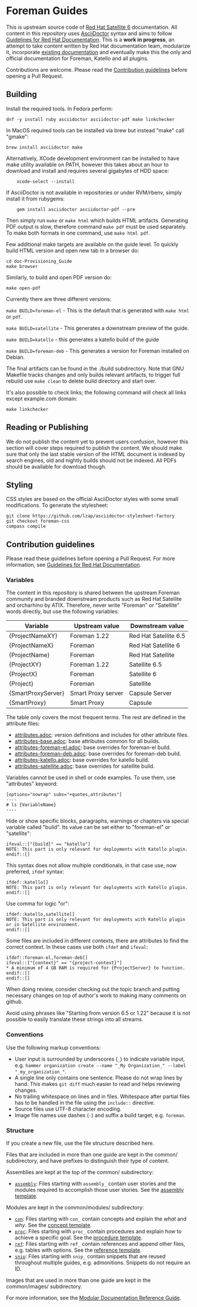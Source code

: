 # Foreman Guides

This is upstream source code of [Red Hat Satellite 6](https://access.redhat.com/documentation/en-us/red_hat_satellite) documentation.
All content in this repository uses [AsciiDoctor](https://asciidoctor.org/) syntax and aims to follow [Guidelines for Red Hat Documentation](https://redhat-documentation.github.io/).
This is a **work in progress**, an attempt to take content written by Red Hat documentation team, modularize it, incorporate [existing documentation](https://theforeman.org/documentation.html) and eventually make this the only and official documentation for Foreman, Katello and all plugins.

Contributions are welcome. Please read the [Contribution guidelines](#contribution-guidelines) before opening a Pull Request.

## Building

Install the required tools.
In Fedora perform:

    dnf -y install ruby asciidoctor asciidoctor-pdf make linkchecker

In MacOS required tools can be installed via brew but instead "make" call "gmake":

    brew install asciidoctor make

Alternatively, XCode development environment can be installed to have make utility available on PATH, however this takes about an hour to download and install and requires several gigabytes of HDD space:

		xcode-select --install

If AsciiDoctor is not available in repositories or under RVM/rbenv, simply install it from rubygems:

		gem install asciidoctor asciidoctor-pdf --pre

Then simply run `make` or `make html` which builds HTML artifacts.
Generating PDF output is slow, therefore command `make pdf` must be used separately.
To make both formats in one command, use `make html pdf`.

Few additional make targets are available on the guide level.
To quickly build HTML version and open new tab in a browser do:

    cd doc-Provisioning_Guide
    make browser

Similarly, to build and open PDF version do:

    make open-pdf

Currently there are three different versions:


`make BUILD=foreman-el` - This is the default that is generated with `make html` or `pdf`.

`make BUILD=satellite` - This generates a downstream preview of the guide.

`make BUILD=katello` - this generates a katello build of the guide

`make BUILD=foreman-deb` - This generates  a version for Foreman installed on Debian.

The final artifacts can be found in the ./build subdirectory.
Note that GNU Makefile tracks changes and only builds relevant artifacts, to trigger full rebuild use `make clean` to delete build directory and start over.

It's also possible to check links; the following command will check all links except example.com domain:

	make linkchecker

## Reading or Publishing

We do not publish the content yet to prevent users confusion, however this section will cover steps required to publish the content.
We should make sure that only the last stable version of the HTML document is indexed by search engines, old and nightly builds should not be indexed.
All PDFs should be available for download though.

## Styling

CSS styles are based on the official AsciiDoctor styles with some small modifications.
To generate the stylesheet:

	git clone https://github.com/lzap/asciidoctor-stylesheet-factory
	git checkout foreman-css
	compass compile

## Contribution guidelines

Please read these guidelines before opening a Pull Request. For more information, see [Guidelines for Red Hat Documentation](https://redhat-documentation.github.io/).

### Variables

The content in this repository is shared between the upstream Foreman community and branded downstream products such as Red Hat Satellite and orcharhino by ATIX.
Therefore, never write "Foreman" or "Satellite" words directly, but use the following variables:

| Variable | Upstream value | Downstream value |
| -------- | -------------- | ---------------- |
| {ProjectNameXY} | Foreman 1.22 | Red Hat Satellite 6.5 |
| {ProjectNameX} | Foreman | Red Hat Satellite 6 |
| {ProjectName} | Foreman | Red Hat Satellite |
| {ProjectXY} | Foreman 1.22 | Satellite 6.5 |
| {ProjectX} | Foreman | Satellite 6 |
| {Project} | Foreman | Satellite |
| {SmartProxyServer} | Smart Proxy server | Capsule Server |
| {SmartProxy} | Smart Proxy | Capsule |

The table only covers the most frequent terms.
The rest are defined in the attribute files:

* [attributes.adoc](common/attributes.adoc): version definitions and includes for other attribute files.
* [attributes-base.adoc](common/attributes-base.adoc): base attributes common for all builds.
* [attributes-foreman-el.adoc](common/attributes-foreman-el.adoc): base overrides for foreman-el build.
* [attributes-foreman-deb.adoc](common/attributes-foreman-deb.adoc): base overrides for foreman-deb build.
* [attributes-katello.adoc](common/attributes-katello.adoc): base overrides for katello build.
* [attributes-satellite.adoc](common/attributes-satellite.adoc): base overrides for satellite build.

Variables cannot be used in shell or code examples.
To use them, use "attributes" keyword:

	[options="nowrap" subs="+quotes,attributes"]
	----
	# ls {VariableName}
	----

Hide or show specific blocks, paragraphs, warnings or chapters via special variable called "build".
Its value can be set either to "foreman-el" or "satellite":

	ifeval::["{build}" == "katello"]
	NOTE: This part is only relevant for deployments with Katello plugin.
	endif::[]

This syntax does not allow multiple conditionals, in that case use, now preferred, `ifdef` syntax:

	ifdef::katello[]
	NOTE: This part is only relevant for deployments with Katello plugin.
	endif::[]

Use comma for logic "or":

	ifdef::katello,satellite[]
	NOTE: This part is only relevant for deployments with Katello plugin or in Satellite environment.
	endif::[]

Some files are included in different contexts, there are attributes to find the correct context. In these cases use both `ifdef` and `ifeval`:

	ifdef::foreman-el,foreman-deb[]
	ifeval::["{context}" == "{project-context}"]
	* A minimum of 4 GB RAM is required for {ProjectServer} to function.
	endif::[]
	endif::[]

When doing review, consider checking out the topic branch and putting necessary changes on top of author's work to making many comments on github.

Avoid using phrases like "Starting from version 6.5 or 1.22" because it is not possible to easily translate these strings into all streams.

### Conventions

Use the following markup conventions:

* User input is surrounded by underscores (`_`) to indicate variable input, e.g. `hammer organization create --name "_My Organization_" --label "_my_organization_"`.
* A single line only contains one sentence.
Please do not wrap lines by hand.
This makes `git diff` much easier to read and helps reviewing changes.
* No trailing whitespace on lines and in files.
Whitespace after partial files has to be handled in the file using the `include::` directive.
* Source files use UTF-8 character encoding.
* Image file names use dashes (`-`) and suffix a build target, e.g. `foreman`.

### Structure

If you create a new file, use the file structure described here.

Files that are included in more than one guide are kept in the common/ subdirectory, and have prefixes to distinguish their type of content.

Assemblies are kept at the top of the common/ subdirectory:

* [`assembly`](https://redhat-documentation.github.io/modular-docs/#forming-assemblies): Files starting with `assembly_` contain user stories and the modules required to accomplish those user stories.
See the [assembly template](https://raw.githubusercontent.com/redhat-documentation/modular-docs/master/modular-docs-manual/files/TEMPLATE_ASSEMBLY_a-collection-of-modules.adoc).

Modules are kept in the common/modules/ subdirectory:

* [`con`](https://redhat-documentation.github.io/modular-docs/#creating-concept-modules): Files starting with `con_` contain concepts and explain the _what_ and _why_.
See the [concept template](https://raw.githubusercontent.com/redhat-documentation/modular-docs/master/modular-docs-manual/files/TEMPLATE_CONCEPT_concept-explanation.adoc).
* [`proc`](https://redhat-documentation.github.io/modular-docs/#creating-procedure-modules): Files starting with `proc_` contain procedures and explain _how_ to achieve a specific goal.
See the [procedure template](https://raw.githubusercontent.com/redhat-documentation/modular-docs/master/modular-docs-manual/files/TEMPLATE_PROCEDURE_doing-one-procedure.adoc).
* [`ref`](https://redhat-documentation.github.io/modular-docs/#creating-reference-modules): Files starting with `ref_` contain references and append other files, e.g. tables with options.
See the [reference template](https://raw.githubusercontent.com/redhat-documentation/modular-docs/master/modular-docs-manual/files/TEMPLATE_REFERENCE_reference-material.adoc).
* [`snip`](https://redhat-documentation.github.io/modular-docs/#using_text_snippets_or_text_fragments_writing-mod-docs): Files starting with `snip_` contain snippets that are reused throughout multiple guides, e.g. admonitions.
Snippets do not require an ID.

Images that are used in more than one guide are kept in the common/images/ subdirectory.

For more information, see the [Modular Documentation Reference Guide](https://redhat-documentation.github.io/modular-docs/).
